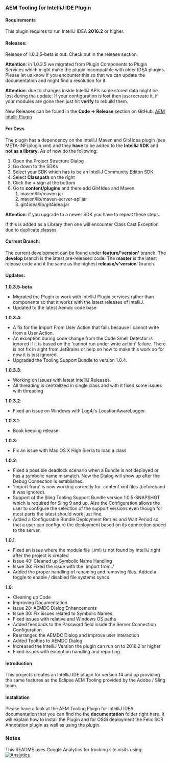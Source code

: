 ### AEM Tooling for IntelliJ IDE Plugin

#### Requirements

This plugin requires to run IntelliJ IDEA **2016.2** or higher.

#### Releases:

Release of 1.0.3.5-beta is out. Check out in the release section.

**Attention**: in 1.0.3.5 we migrated from Plugin Components to Plugin Services
which might make the plugin incompatible with older IDEA plugins. Please let us
know if you encounter this so that we can update the documentation and might
find a resolution for it.

**Attention**: due to changes inside IntelliJ APIs some stored data might be lost during
the update. If your configuration is lost then just recreate it, if your modules are gone
then just hit **verify** to rebuild them.

New Releases can be found in the **Code -> Release** section on
GitHub: [AEM Intellij Plugin](https://github.com/headwirecom/aem-ide-tooling-4-intellij)

#### For Devs

The plugin has a dependency on the IntelliJ Maven and Git4Idea plugin (see
META-INF/plugin.xml) and they **have** to be added to the **IntelliJ SDK**
and **not as a library**.
As of now do the following:
1. Open the Project Structure Dialog
2. Go down to the SDKs
3. Select your SDK which has to be an IntelliJ Community Editon SDK
4. Select **Classpath** on the right
5. Click the **+** sign at the bottom
6. Go to **content/plugins** and there add Git4Idea and Maven
    1. maven/lib/maven.jar
    2. maven/lib/maven-server-api.jar
    3. git4idea/lib/git4idea.jar

**Attention**: if you upgrade to a newer SDK you have to repeat these steps.

If this is added as a Library then one will encounter Class Cast Exception due
to duplicate classes.

#### Current Branch:

The current development can be found under **feature/'version'** branch.
The **develop** branch is the latest pre-released code.
The **master** is the latest release code and it the same as the highest
**release/v'version'** branch.

#### Updates:

**1.0.3.5-beta**
* Migrated the Plugin to work with IntelliJ Plugin services rather than components so that it works with the latest releases of IntelliJ.
* Updated to the latest Aemdc code base

**1.0.3.4**:
* A fix for the Import From User Action that fails because I cannot write from a
  User Action.
* An exception during code change from the Code Smell Detector is ignored if it is based on
  the 'cannot run under write action' failure. There is not fix in sight from JetBrains or
  help on how to make this work so for now it is just ignored.
* Upgraded the Tooling Support Bundle to version 1.0.4.

**1.0.3.3**:
* Working on issues with latest IntelliJ Releases.
* All threading is centralized in single class and with it fixed some issues with threading

**1.0.3.2**:
* Fixed an issue on Windows with Log4j's LocationAwareLogger.

**1.0.3.1**:
* Book keeping release

**1.0.3**:
* Fix an issue with Mac OS X High Sierra to load a class

**1.0.2**:
* Fixed a possible deadlock scenario when a Bundle is not deployed or has a symbolic name mismatch. Now the Dialog will show up after the Debug Connection is established.
* 'Import from' is now working correctly for .content.xml files (beforehand it was ignored).
* Support of the Sling Tooling Support Bundle version 1.0.5-SNAPSHOT which is required for Sling 9 and up.
  Also the Configuration allows the user to configure the selection
  of the support versions even though for most parts the latest should work just fine.
* Added a Configurable Bundle Deployment Retries and Wait Period so that a user can configure the deployment based on its connection speed to the server.

**1.0.1**:
* Fixed an issue where the module file (.iml) is not found by IntelliJ right after the project is created
* Issue 40: Cleaned up Symbolic Name Handling
* Issue 36: Fixed the issue with the 'Import from..'
* Added the proper handling of renaming and removing files. Added a toggle to enable / disabled file systems syncs

**1.0**:
* Cleaning up Code
* Improving Documentation
* Issue 28: AEMDC Dialog Enhancements
* Issue 30: Fix issues related to Symbolic Names
* Fixed issues with relative and Windows OS paths
* Added feedback to the Password field inside the Server Connection Configuration
* Rearranged the AEMDC Dialog and improve user interaction
* Added Tooltips to AEMDC Dialog
* Increased the IntelliJ Version the plugin can run on to 2016.2 or higher
* Fixed issues with exception handling and reporting

#### Introduction

This projects creates an IntelliJ IDE plugin for version 14 and up providing the same features as the Eclipse AEM Tooling provided by the Adobe / Sling team.

#### Installation

Please have a look at the AEM Tooling Plugin for IntelliJ IDEA documentation that you can find the the **documentation** folder right here. It will explain how to install the Plugin and for OSGi deployment the Felix SCR Annotation plugin as well as using the plugin.

### Notes

This README uses Google Analytics for tracking site visits using: [![Analytics](https://ga-beacon.appspot.com/UA-72395016-3/headwirecom/aem-ide-tooling-4-intellij/readme)](https://github.com/igrigorik/ga-beacon)

